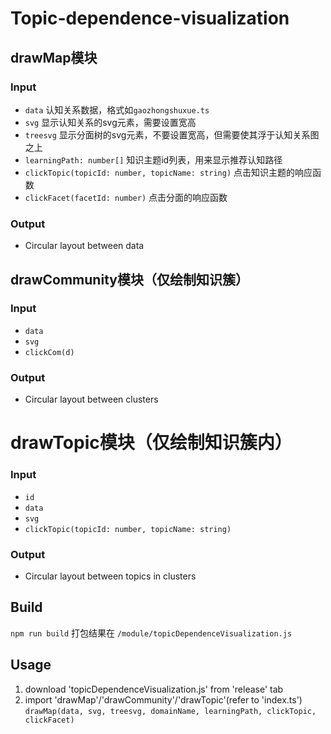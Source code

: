 # Topic-dependence-visualization

## drawMap模块
### Input
- `data` 认知关系数据，格式如`gaozhongshuxue.ts`
- `svg` 显示认知关系的svg元素，需要设置宽高
- `treesvg` 显示分面树的svg元素，不要设置宽高，但需要使其浮于认知关系图之上
- `learningPath: number[]` 知识主题id列表，用来显示推荐认知路径
- `clickTopic(topicId: number, topicName: string)` 点击知识主题的响应函数
- `clickFacet(facetId: number)` 点击分面的响应函数

### Output
- Circular layout between data

## drawCommunity模块（仅绘制知识簇）
### Input
- `data`
- `svg`
- `clickCom(d)`
### Output
- Circular layout between clusters

# drawTopic模块（仅绘制知识簇内）
### Input
- `id`
- `data`
- `svg`
- `clickTopic(topicId: number, topicName: string)`
### Output
- Circular layout between topics in clusters

## Build
`npm run build` 打包结果在 `/module/topicDependenceVisualization.js`

## Usage
1. download 'topicDependenceVisualization.js' from 'release' tab
2. import 'drawMap'/'drawCommunity'/'drawTopic'(refer to 'index.ts')
`drawMap(data, svg, treesvg, domainName, learningPath, clickTopic, clickFacet)`
